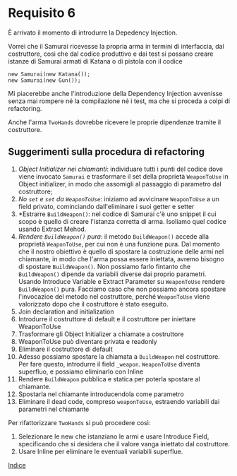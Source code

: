 # Requisito 6
È arrivato il momento di introdurre la Depedency Injection.

Vorrei che il Samurai ricevesse la propria arma in termini di interfaccia, dal costruttore, così che dal codice produttivo e dai test si possano creare istanze di Samurai armati di Katana o di pistola con il codice

    new Samurai(new Katana());
    new Samurai(new Gun());

Mi piacerebbe anche l'introduzione della Dependency Injection avvenisse senza mai rompere né la compilazione né i test, ma che si proceda a colpi di refactoring.

Anche l'arma `TwoHands` dovrebbe ricevere le proprie dipendenze tramite il costruttore.

## Suggerimenti sulla procedura di refactoring

1. *Object Initializer nei chiamanti*: individuare tutti i punti del codice dove viene invocato `Samurai` e trasformare il set della proprietà `WeaponToUse` in Object initializer, in modo che assomigli al passaggio di parametro dal costruttore;
2. *No `set` e `set` da `WeaponToUse`*: iniziamo ad avvicinare `WeaponToUse` a un field privato, cominciando dall'eliminare i suoi getter e setter
4. *Estrarre `BuildWeapon()`: nel codice di Samurai c'è uno snippet il cui scopo è quello di creare l'istanza corretta di arma. Isoliamo quel codice usando Extract Mehod.
5. *Rendere `BuildWeapon()` pura*: il metodo `BuildWeapon()` accede alla proprietà `WeaponToUse`, per cui non è una funzione pura. Dal momento che il nostro obiettivo è quello di spostare la costruzione delle armi nel chiamante, in modo che l'arma possa essere iniettata, avremo bisogno di spostare `BuildWeapon()`. Non possiamo farlo fintanto che `BuildWeapon()` dipende da variabili diverse dai proprio parametri. Usando  Introduce Variable e Extract Parameter su `WeaponToUse` rendere `BuildWeapon()` pura. Facciamo caso che non possiamo ancora spostare l'invocazioe del metodo nel costruttore, perché `WeaponToUse` viene valorizzato dopo che il costruttore è stato eseguito. 
6. Join declaration and initialization
7. Introdurre il costruttore di default e il costruttore per iniettare WeaponToUse
8. Trasformare gli Object Initializer a chiamate a costruttore
9. WeaponToUse può diventare privata e readonly
10. Eliminare il costruttore di default
11. Adesso possiamo spostare la chiamata a `BuildWeapon` nel costruttore. Per fare questo, introdurre il field `_weapon`. `WeaponToUse` diventa superfluo, e possiamo eliminarlo  con Inline
12. Rendere `BuildWeapon` pubblica e statica per poterla spostare al chiamante. 
13. Spostarla nel chiamante introducendola come parametro
14. Eliminare il dead code, compreso `weaponToUse`, estraendo variabili dai parametri nel chiamante

Per rifattorizzare `TwoHands` si può procedere così:

1. Selezionare le new che istanziano le armi e usare Introduce Field, specificando che si desidera che il valore vanga iniettato dal costruttore.
2. Usare Inline per eliminare le eventuali variabili superflue.


[Indice](../README.md)
